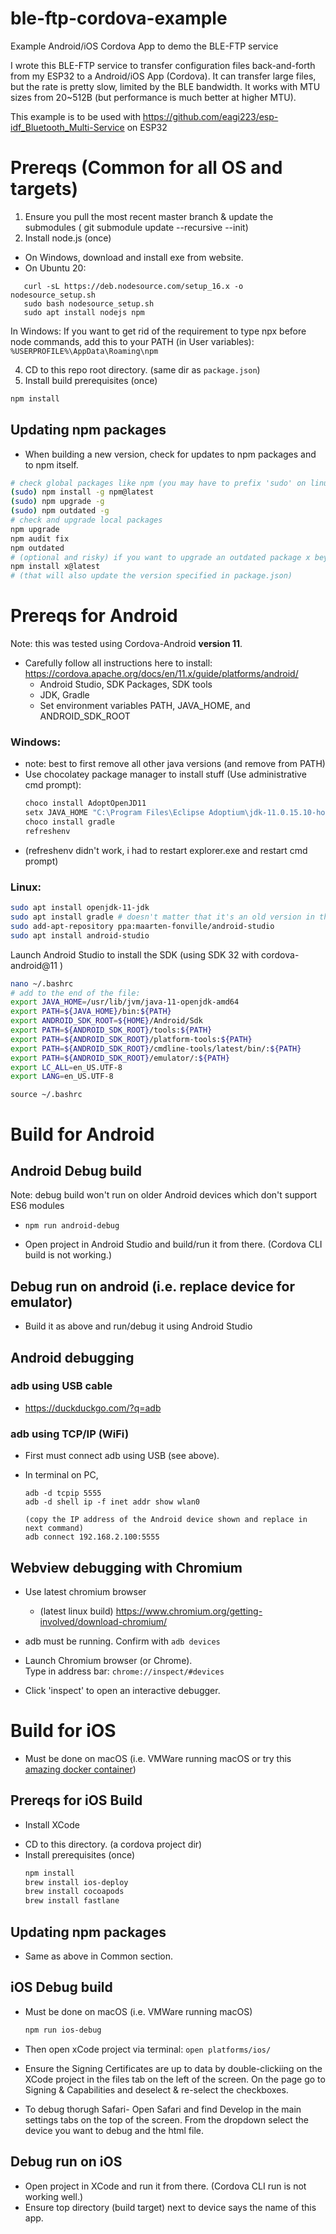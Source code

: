 # ble-ftp-cordova-example
Example Android/iOS Cordova App to demo the BLE-FTP service

I wrote this BLE-FTP service to transfer configuration files back-and-forth from my ESP32 to a Android/iOS App (Cordova). It can transfer large files, but the rate is pretty slow, limited by the BLE bandwidth. It works with MTU sizes from 20~512B (but performance is much better at higher MTU).

This example is to be used with 
https://github.com/eagi223/esp-idf_Bluetooth_Multi-Service
on ESP32

# Prereqs (Common for all OS and targets)
 1. Ensure you pull the most recent master branch & update the submodules ( git submodule update --recursive --init)
 2. Install node.js (once)
  - On Windows, download and install exe from website.
  - On Ubuntu 20:
```
   curl -sL https://deb.nodesource.com/setup_16.x -o nodesource_setup.sh
   sudo bash nodesource_setup.sh
   sudo apt install nodejs npm
```
  In Windows: If you want to get rid of the requirement to type npx before node commands, add this to your PATH (in User variables):
 `%USERPROFILE%\AppData\Roaming\npm`

 4. CD to this repo root directory.  (same dir as `package.json`)
 5. Install build prerequisites (once)
```sh
npm install
```

## Updating npm packages

- When building a new version, check for updates to npm packages and to npm itself.

```sh
# check global packages like npm (you may have to prefix 'sudo' on linux or macOS)
(sudo) npm install -g npm@latest
(sudo) npm upgrade -g
(sudo) npm outdated -g
# check and upgrade local packages
npm upgrade
npm audit fix
npm outdated
# (optional and risky) if you want to upgrade an outdated package x beyond "wanted":
npm install x@latest
# (that will also update the version specified in package.json)
```

# Prereqs for Android

Note: this was tested using Cordova-Android **version 11**.

- Carefully follow all instructions here to install: https://cordova.apache.org/docs/en/11.x/guide/platforms/android/
  - Android Studio, SDK Packages, SDK tools
  - JDK, Gradle
  - Set environment variables PATH, JAVA_HOME, and ANDROID_SDK_ROOT

### Windows:

- note: best to first remove all other java versions (and remove from PATH)
- Use chocolatey package manager to install stuff (Use administrative cmd prompt):
  ```bat
  choco install AdoptOpenJD11
  setx JAVA_HOME "C:\Program Files\Eclipse Adoptium\jdk-11.0.15.10-hotspot" /M
  choco install gradle
  refreshenv
  ```
- (refreshenv didn't work, i had to restart explorer.exe and restart cmd prompt)

### Linux:

```sh
sudo apt install openjdk-11-jdk
sudo apt install gradle # doesn't matter that it's an old version in the ubuntu repo, it will be upgraded as needed by gradle-wrapper
sudo add-apt-repository ppa:maarten-fonville/android-studio
sudo apt install android-studio
```

Launch Android Studio to install the SDK (using SDK 32 with cordova-android@11 )

```sh
nano ~/.bashrc
# add to the end of the file:
export JAVA_HOME=/usr/lib/jvm/java-11-openjdk-amd64
export PATH=${JAVA_HOME}/bin:${PATH}
export ANDROID_SDK_ROOT=${HOME}/Android/Sdk
export PATH=${ANDROID_SDK_ROOT}/tools:${PATH}
export PATH=${ANDROID_SDK_ROOT}/platform-tools:${PATH}
export PATH=${ANDROID_SDK_ROOT}/cmdline-tools/latest/bin/:${PATH}
export PATH=${ANDROID_SDK_ROOT}/emulator/:${PATH}
export LC_ALL=en_US.UTF-8
export LANG=en_US.UTF-8
```

`source ~/.bashrc`

# Build for Android

## Android Debug build

Note: debug build won't run on older Android devices which don't support ES6 modules

- `npm run android-debug`

- Open project in Android Studio and build/run it from there. (Cordova CLI build is not working.)

## Debug run on android (i.e. replace device for emulator)

- Build it as above and run/debug it using Android Studio

## Android debugging

### adb using USB cable

- https://duckduckgo.com/?q=adb

### adb using TCP/IP (WiFi)

- First must connect adb using USB (see above).
- In terminal on PC,

  ```
  adb -d tcpip 5555
  adb -d shell ip -f inet addr show wlan0

  (copy the IP address of the Android device shown and replace in next command)
  adb connect 192.168.2.100:5555
  ```

## Webview debugging with Chromium

- Use latest chromium browser
  - (latest linux build) https://www.chromium.org/getting-involved/download-chromium/
- adb must be running. Confirm with `adb devices`

- Launch Chromium browser (or Chrome).  
  Type in address bar: `chrome://inspect/#devices`

- Click 'inspect' to open an interactive debugger.

# Build for iOS

- Must be done on macOS (i.e. VMWare running macOS or try this [amazing docker container](https://github.com/sickcodes/Docker-OSX))

## Prereqs for iOS Build

- Install XCode

* CD to this directory. (a cordova project dir)
* Install prerequisites (once)
  ```sh
  npm install
  brew install ios-deploy
  brew install cocoapods
  brew install fastlane
  ```

## Updating npm packages

- Same as above in Common section.

## iOS Debug build

- Must be done on macOS (i.e. VMWare running macOS)

  ```sh
  npm run ios-debug
  ```

- Then open xCode project via terminal: `open platforms/ios/`

- Ensure the Signing Certificates are up to data by double-clickiing on the XCode project in the files tab on the left of the screen. On the page go to Signing & Capabilities and deselect & re-select the checkboxes.

- To debug thorugh Safari-
  Open Safari and find Develop in the main settings tabs on the top of the screen. From the dropdown select the device you want to debug and the html file.

## Debug run on iOS

- Open project in XCode and run it from there. (Cordova CLI run is not working well.)
- Ensure top directory (build target) next to device says the name of this app.
